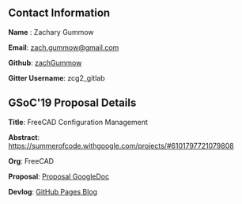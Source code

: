 ## Contact Information

**Name** : Zachary Gummow

**Email**: <zach.gummow@gmail.com>

**Github**: [zachGummow](https://github.com/zachGummow)

**Gitter Username**: zcg2_gitlab

## GSoC'19 Proposal Details

**Title**: FreeCAD Configuration Management

**Abstract**:
<https://summerofcode.withgoogle.com/projects/#6101797721079808>

**Org**: FreeCAD

**Proposal**: [Proposal
GoogleDoc](https://docs.google.com/document/d/1LJRcp55qL6f-4NpFzfQXhgJIJag0GUEXL8QYIz-hdyU/edit?usp=sharing)

**Devlog**: [GitHub Pages Blog](https://zachgummow.github.io)
